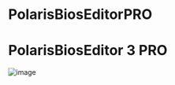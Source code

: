 # PolarisBiosEditorPRO
PolarisBiosEditor 3 PRO
========================
![image](https://user-images.githubusercontent.com/98729987/212358120-3510ccc3-96c6-439b-9bfc-e8194b6f2fbd.png)
